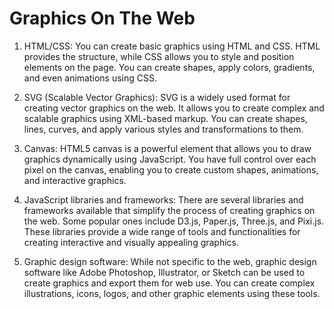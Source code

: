 # Graphics On The Web

1. HTML/CSS: You can create basic graphics using HTML and CSS. HTML provides the structure, while CSS allows you to style and position elements on the page. You can create shapes, apply colors, gradients, and even animations using CSS.

2. SVG (Scalable Vector Graphics): SVG is a widely used format for creating vector graphics on the web. It allows you to create complex and scalable graphics using XML-based markup. You can create shapes, lines, curves, and apply various styles and transformations to them.

3. Canvas: HTML5 canvas is a powerful element that allows you to draw graphics dynamically using JavaScript. You have full control over each pixel on the canvas, enabling you to create custom shapes, animations, and interactive graphics.

4. JavaScript libraries and frameworks: There are several libraries and frameworks available that simplify the process of creating graphics on the web. Some popular ones include D3.js, Paper.js, Three.js, and Pixi.js. These libraries provide a wide range of tools and functionalities for creating interactive and visually appealing graphics.

5. Graphic design software: While not specific to the web, graphic design software like Adobe Photoshop, Illustrator, or Sketch can be used to create graphics and export them for web use. You can create complex illustrations, icons, logos, and other graphic elements using these tools.


